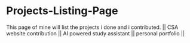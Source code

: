 # Projects-Listing-Page
This page of mine will list the projects i done and i contributed. || 
CSA website contribution ||
AI powered study assistant ||
personal portfolio ||
